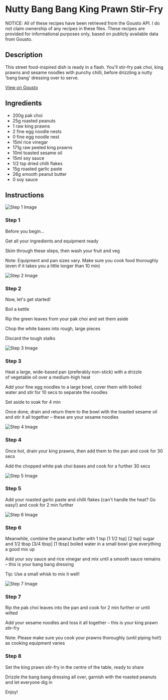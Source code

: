 # Nutty Bang Bang King Prawn Stir-Fry

NOTICE: All of these recipes have been retrieved from the Gousto API. I do not claim ownership of any recipes in these files. These recipes are provided for informational purposes only, based on publicly available data from Gousto.

## Description

This street food-inspired dish is ready in a flash. You'll stir-fry pak choi, king prawns and sesame noodles with punchy chilli, before drizzling a nutty 'bang bang' dressing over to serve. 

[View on Gousto](https://www.gousto.co.uk/recipes/cookbook/10-min-nutty-bang-bang-prawn-stir-fry)

## Ingredients

- 200g pak choi
- 25g roasted peanuts 
- 1 raw king prawns
- 2 fine egg noodle nests
- 0 fine egg noodle nest
- 15ml rice vinegar	
- 171g raw peeled king prawns
- 10ml toasted sesame oil
- 15ml soy sauce
- 1/2 tsp dried chilli flakes
- 15g roasted garlic paste
- 26g smooth peanut butter 
- 0 soy sauce

## Instructions

![Step 1 Image](https://production-media.gousto.co.uk/cms/recipe-step-image/Admin10mm-Step-1-1615310824940-x200.jpg)

### Step 1

Before you begin...

Get all your ingredients and equipment ready

Skim through these steps, then wash your fruit and veg

Note: Equipment and pan sizes vary. Make sure you cook food thoroughly (even if it takes you a little longer than 10 min)

![Step 2 Image](https://production-media.gousto.co.uk/cms/recipe-step-image/1535.-step-2-x200.jpg)

### Step 2

Now, let's get started!

Boil a kettle

Rip the green leaves from your pak choi and set them aside

Chop the white bases into rough, large pieces

Discard the tough stalks

![Step 3 Image](https://production-media.gousto.co.uk/cms/recipe-step-image/1535.-step-3-x200.jpg)

### Step 3

Heat a large, wide-based pan (preferably non-stick) with a drizzle of vegetable oil over a medium-high heat

Add your fine egg noodles to a large bowl, cover them with boiled water and stir for 10 secs to separate the noodles

Set aside to soak for 4 min

Once done, drain and return them to the bowl with the toasted sesame oil and stir it all together – these are your sesame noodles

![Step 4 Image](https://production-media.gousto.co.uk/cms/recipe-step-image/1535.-step-4-x200.jpg)

### Step 4

Once hot, drain your king prawns, then add them to the pan and cook for 30 secs

Add the chopped white pak choi bases and cook for a further 30 secs

![Step 5 Image](https://production-media.gousto.co.uk/cms/recipe-step-image/1535.-step-5-x200.jpg)

### Step 5

Add your roasted garlic paste and chilli flakes (can't handle the heat? Go easy!) and cook for 2 min further

![Step 6 Image](https://production-media.gousto.co.uk/cms/recipe-step-image/1535.-step-6-x200.jpg)

### Step 6

Meanwhile, combine the peanut butter with 1 tsp <span class="text-purple">[1 1/2 tsp]</span> <span class="text-danger">[2 tsp]</span> sugar and 1/2 tbsp <span class="text-purple">[3/4 tbsp]</span> <span class="text-danger">[1 tbsp]</span> boiled water in a small bowl give everything a good mix up

Add your soy sauce and rice vinegar and mix until a smooth sauce remains – this is your bang bang dressing

Tip: Use a small whisk to mix it well!

![Step 7 Image](https://production-media.gousto.co.uk/cms/recipe-step-image/1535.-step-7-x200.jpg)

### Step 7

Rip the pak choi leaves into the pan and cook for 2 min further or until wilted

Add your sesame noodles and toss it all together – this is your king prawn stir-fry

Note: Please make sure you cook your prawns thoroughly (until piping hot!) as cooking equipment varies

### Step 8

Set the king prawn stir-fry in the centre of the table, ready to share

Drizzle the bang bang dressing all over, garnish with the roasted peanuts and let everyone dig in

Enjoy!

